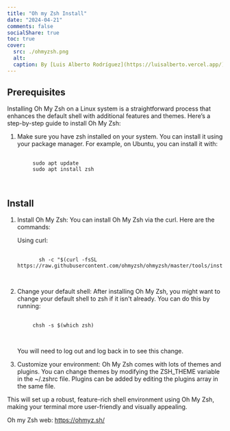 ```yaml
---
title: "Oh my Zsh Install"
date: "2024-04-21"
comments: false
socialShare: true
toc: true
cover:
  src: ./ohmyzsh.png
  alt:
  caption: By [Luis Alberto Rodríguez](https://luisalberto.vercel.app/)
---
```


## Prerequisites

Installing Oh My Zsh on a Linux system is a straightforward process that
enhances the default shell with additional features and themes. Here’s a
step-by-step guide to install Oh My Zsh:

1. Make sure you have zsh installed on your system. You can install it using
   your package manager. For example, on Ubuntu, you can install it with:

    <!-- markdownlint-disable MD033 -->
    <pre class="command-line language-bash" data-user="luis" data-host="machine">
      <code>
        sudo apt update
        sudo apt install zsh
      </code>
    </pre>

## Install

1. Install Oh My Zsh: You can install Oh My Zsh via the curl. Here are the
   commands:

   Using curl:

      <!-- markdownlint-disable MD033 -->
      <pre class="command-line language-bash" data-user="luis" data-host="machine">
        <code>
          sh -c "$(curl -fsSL https://raw.githubusercontent.com/ohmyzsh/ohmyzsh/master/tools/install.sh)"
        </code>
      </pre>

2. Change your default shell: After installing Oh My Zsh, you might want to
   change your default shell to zsh if it isn't already. You can do this by
   running:

    <!-- markdownlint-disable MD033 -->
    <pre class="command-line language-bash" data-user="luis" data-host="machine">
      <code>
        chsh -s $(which zsh)
      </code>
    </pre>

   You will need to log out and log back in to see this change.

3. Customize your environment: Oh My Zsh comes with lots of themes and plugins.
   You can change themes by modifying the ZSH_THEME variable in the ~/.zshrc
   file. Plugins can be added by editing the plugins array in the same file.

This will set up a robust, feature-rich shell environment using Oh My Zsh,
making your terminal more user-friendly and visually appealing.

Oh my Zsh web: <https://ohmyz.sh/>
